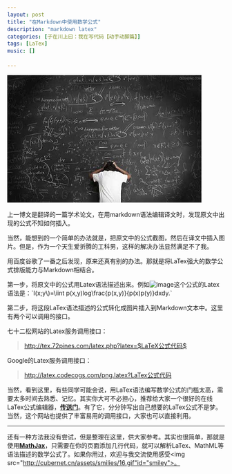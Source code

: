 ```yaml
---
layout: post
title: "在Markdown中使用数学公式"
description: "markdown latex"
categories: [子在川上曰：我在写代码【动手动脚篇】]
tags: [LaTex]
music: []

---
```


![image](/assets/images/2014-10-11-mdformath.jpg)

上一博文是翻译的一篇学术论文，在用markdown语法编辑译文时，发现原文中出现的公式不知如何插入。

当然，能想到的一个简单的办法就是，把原文中的公式截图，然后在译文中插入图片。但是，作为一个天生爱折腾的工科男，这样的解决办法显然满足不了我。

<!-- more -->

用百度谷歌了一番之后发现，原来还真有别的办法。那就是将LaTex强大的数学公式排版能力与Markdown相结合。

第一步，将原文中的公式用Latex语法描述出来。例如![image](http://latex.codecogs.com/png.latex?\\\I\(x;y\)%20=%20\iint%20p\(x,y\)log\frac{p\(x,y\)}{p\(x\)p\(y\)}dxdy.)这个公式的Latex语法是：`I(x;y\)=\iint p(x,y)log\frac{p(x,y)}{p(x)p(y)}dxdy.`

第二步，将这段LaTex语法描述的公式转化成图片插入到Markdown文本中。这里有两个可以调用的接口。

七十二松网站的Latex服务调用接口：

>http://tex.72pines.com/latex.php?latex=$LaTeX公式代码$

Google的Latex服务调用接口：

>http://latex.codecogs.com/png.latex?LaTex公式代码

当然，看到这里，有些同学可能会说，用LaTex语法编写数学公式的门槛太高，需要太多时间去熟悉、记忆。其实你大可不必担心，推荐给大家一个很好的在线LaTex公式编辑器，[**传送门**](http://www.codecogs.com/latex/eqneditor.php)。有了它，分分钟写出自己想要的LaTex公式不是梦。当然，这个网站也提供了丰富易用的调用接口，大家也可以直接利用。

---

还有一种方法我没有尝试，但是整理在这里，供大家参考。其实也很简单，那就是使用[**MathJax**](http://www.mathjax.org)，只需要在你的页面添加几行代码，就可以解析LaTex、MathML等语法描述的数学公式了。如果你用过，欢迎与我交流使用感受<img src="http://cubernet.cn/assets/smilies/16.gif"id="smiley">。










